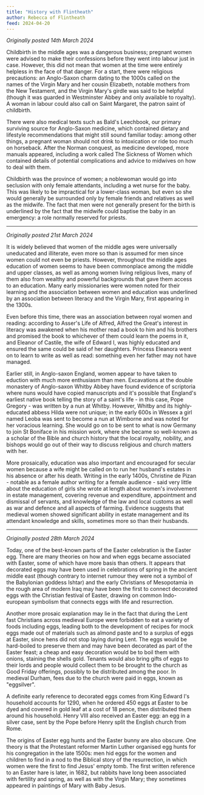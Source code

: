 ```yaml
---
title: "History with Flintheath"
author: Rebecca of Flintheath
feed: 2024-04-20
---
```


_Originally posted 14th March 2024_

Childbirth in the middle ages was a dangerous business; pregnant women were advised to make their confessions before they went into labour just in case. However, this did not mean that women at the time were entirely helpless in the face of that danger. For a start, there were religious precautions: an Anglo-Saxon charm dating to the 1000s called on the names of the Virgin Mary and her cousin Elizabeth, notable mothers from the New Testament, and the Virgin Mary's girdle was said to be helpful (though it was guarded in Westminster Abbey and only available to royalty). A woman in labour could also call on Saint Margaret, the patron saint of childbirth.

There were also medical texts such as Bald's Leechbook, our primary surviving source for Anglo-Saxon medicine, which contained dietary and lifestyle recommendations that might still sound familiar today: among other things, a pregnant woman should not drink to intoxication or ride too much on horseback. After the Norman conquest, as medicine developed, more manuals appeared, including a work called The Sickness of Women which contained details of potential complications and advice to midwives on how to deal with them.

Childbirth was the province of women; a noblewoman would go into seclusion with only female attendants, including a wet nurse for the baby. This was likely to be impractical for a lower-class woman, but even so she would generally be surrounded only by female friends and relatives as well as the midwife. The fact that men were not generally present for the birth is underlined by the fact that the midwife could baptise the baby in an emergency: a role normally reserved for priests.

-----

_Originally posted 21st March 2024_

It is widely believed that women of the middle ages were universally uneducated and illiterate, even more so than is assumed for men since women could not even be priests. However, throughout the middle ages education of women seems to have been commonplace among the middle and upper classes, as well as among women living religious lives, many of them also from wealthy and powerful backgrounds that gave them access to an education. Many early missionaries were women noted for their learning and the association between women and education was underlined by an association between literacy and the Virgin Mary, first appearing in the 1300s.

Even before this time, there was an association between royal women and reading: according to Asser's Life of Alfred, Alfred the Great's interest in literacy was awakened when his mother read a book to him and his brothers and promised the book to whichever of them could learn the poems in it, and Eleanor of Castile, the wife of Edward I, was highly educated and ensured the same could be said of her daughters. Princess Eleanora went on to learn to write as well as read: something even her father may not have managed.

Earlier still, in Anglo-saxon England, women appear to have taken to eduction with much more enthusiasm than men. Excavations at the double monastery of Anglo-saxon Whitby Abbey have found evidence of scriptoria where nuns would have copied manuscripts and it's possible that England's earliest native book telling the story of a saint's life - in this case, Pope Gregory - was written by a nun at Whitby. However, Whitby and its highly-educated abbess Hilda were not unique; in the early 600s in Wessex a girl named Leoba was sent to become a nun at Wimborne and was noted for her voracious learning. She would go on to be sent to what is now Germany to join St Boniface in his mission work, where she became so well-known as a scholar of the Bible and church history that the local royalty, nobility, and bishops would go out of their way to discuss religious and church matters with her.

More prosaically, education was also important and encouraged for secular women because a wife might be called on to run her husband's estates in his absence or after his death. Writing in the early 1400s, Christine de Pizan - notable as a female author writing for a female audience - said very little about the education of girls she wrote at length about women's involvement in estate management, covering revenue and expenditure, appointment and dismissal of servants,  and knowledge of the law and local customs as well as war and defence and all aspects of farming. Evidence suggests that medieval women showed significant ability in estate management and its attendant knowledge and skills, sometimes more so than their husbands.

-----

_Originally posted 28th March 2024_

Today, one of the best-known parts of the Easter celebration is the Easter egg. There are many theories on how and when eggs became associated with Easter, some of which have more basis than others. It appears that decorated eggs may have been used in celebrations of spring in the ancient middle east (though contrary to internet rumour they were not a symbol of the Babylonian goddess Ishtar) and the early Christians of Mesopotamia in the rough area of modern Iraq may have been the first to connect decorated eggs with the Christian festival of Easter, drawing on common Indo-european symbolism that connects eggs with life and resurrection.

Another more prosaic explanation may lie in the fact that during the Lent fast Christians across medieval Europe were forbidden to eat a variety of foods including eggs, leading both to the development of recipes for mock eggs made out of materials such as almond paste and to a surplus of eggs at Easter, since hens did not stop laying during Lent. The eggs would be hard-boiled to preserve them and may have been decorated as part of the Easter feast; a cheap and easy decoration would be to boil them with onions, staining the shells gold. Tenants would also bring gifts of eggs to their lords and people would collect them to be brought to the church as Good Friday offerings, possibly to be distributed among the poor. In medieval Durham, fees due to the church were paid in eggs, known as "eggsilver".

A definite early reference to decorated eggs comes from King Edward I's household accounts for 1290, when he ordered 450 eggs at Easter to be dyed and covered in gold leaf at a cost of 18 pence, then distributed them around his household. Henry VIII also received an Easter egg: an egg in a silver case, sent by the Pope before Henry split the English church from Rome.

The origins of Easter egg hunts and the Easter bunny are also obscure. One theory is that the Protestant reformer Martin Luther organised egg hunts for his congregation in the late 1500s: men hid eggs for the women and children to find in a nod to the Biblical story of the resurrection, in which women were the first to find Jesus' empty tomb. The first written reference to an Easter hare is later, in 1682, but rabbits have long been associated with fertility and spring, as well as with the Virgin Mary; they sometimes appeared in paintings of Mary with Baby Jesus.